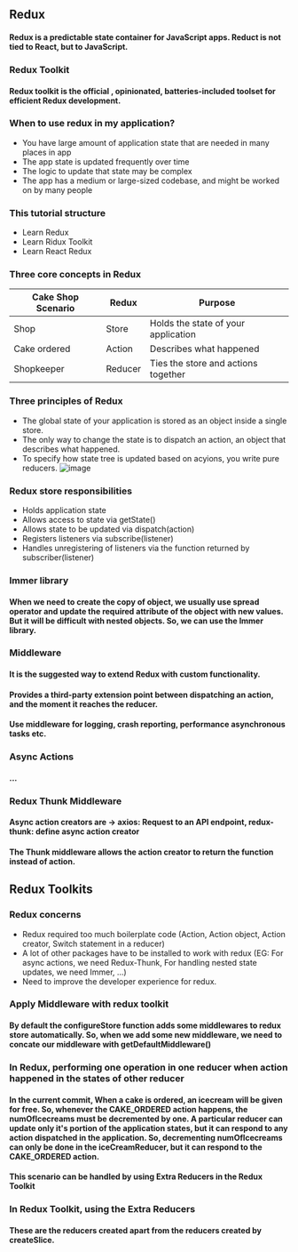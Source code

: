 ## Redux

#### Redux is a predictable state container for JavaScript apps. Reduct is not tied to React, but to JavaScript.

### Redux Toolkit
#### Redux toolkit is the official , opinionated, batteries-included toolset for efficient Redux development.

### When to use redux in my application?
* You have large amount of application state that are needed in many places in app
* The app state is updated frequently over time
* The logic to update that state may be complex
* The app has a medium or large-sized codebase, and might be worked on by many people

### This tutorial structure
* Learn Redux
* Learn Ridux Toolkit
* Learn React Redux

### Three core concepts in Redux
|Cake Shop Scenario|Redux| Purpose|
|------------------|-----|--------|
|Shop |Store |Holds the state of your application | 
|Cake ordered |Action |Describes what happened | 
|Shopkeeper |Reducer |Ties the store and actions together |

### Three principles of Redux
* The global state of your application is stored as an object inside a single store.
* The only way to change the state is to dispatch an action, an object that describes what happened.
* To specify how state tree is updated based on acyions, you write pure reducers.
![image](https://user-images.githubusercontent.com/41186067/174474835-efc351bf-8707-4baf-b6ae-8575b21d0ee7.png)

### Redux store responsibilities
* Holds application state
* Allows access to state via getState()
* Allows state to be updated via dispatch(action)
* Registers listeners via subscribe(listener)
* Handles unregistering of listeners via the function returned by subscriber(listener)


### Immer library

#### When we need to create the copy of object, we usually use spread operator and update the required attribute of the object with new values. But it will be difficult with nested objects. So, we can use the Immer library.

### Middleware

#### It is the suggested way to extend Redux with custom functionality.
#### Provides a third-party extension point between dispatching an action, and the moment it reaches the reducer.
#### Use middleware for logging, crash reporting, performance asynchronous tasks etc.

### Async Actions

#### ...

### Redux Thunk Middleware

#### Async action creators are -> axios: Request to an API endpoint, redux-thunk: define async action creator
#### The Thunk middleware allows the action creator to return the function instead of action.

## Redux Toolkits

### Redux concerns
* Redux required too much boilerplate code (Action, Action object, Action creator, Switch statement in a reducer)
* A lot of other packages have to be installed to work with redux (EG: For async actions, we need Redux-Thunk, For handling nested state updates, we need Immer, ...)
* Need to improve the developer experience for redux.

### Apply Middleware with redux toolkit
#### By default the configureStore function adds some middlewares to redux store automatically. So, when we add some new middleware, we need to concate our middleware with getDefaultMiddleware()

### In Redux, performing one operation in one reducer when action happened in the states of other reducer
#### In the current commit, When a cake is ordered, an icecream will be given for free. So, whenever the CAKE_ORDERED action happens, the numOfIcecreams must be decremented by one. A particular reducer can update only it's portion of the application states, but it can respond to any action dispatched in the application. So, decrementing numOfIcecreams can only be done in the iceCreamReducer, but it can respond to the CAKE_ORDERED action.
#### This scenario can be handled by using Extra Reducers in the Redux Toolkit

### In Redux Toolkit, using the Extra Reducers

#### These are the reducers created apart from the reducers created by createSlice.
